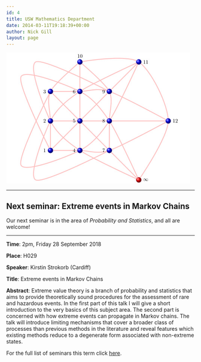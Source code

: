 ```yaml
---
id: 4
title: USW Mathematics Department
date: 2014-03-11T19:18:39+00:00
author: Nick Gill
layout: page
---
```


![Projective plane of order 3](pp3.jpg)


----

## Next seminar: Extreme events in Markov Chains

Our next seminar is in the area of *Probability and Statistics*, and all are welcome! 

---

**Time**: 2pm, Friday 28 September 2018

**Place**: H029

**Speaker**: Kirstin Strokorb (Cardiff)

**Title**: Extreme events in Markov Chains

**Abstract**: Extreme value theory is a branch of probability and statistics that aims to provide theoretically sound procedures for the assessment of rare and hazardous events. In the first part of this talk I will give a short introduction to the very basics of this subject area. The second part is concerned with how extreme events can propagate in Markov chains. The talk will introduce limiting mechanisms that cover a broader class of processes than previous methods in the literature and reveal features which existing methods reduce to a degenerate form associated with non-extreme states.

For the full list of seminars this term click <a href = "seminars">here</a>.
